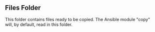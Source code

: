 Files Folder
------------

This folder contains files ready to be copied. The Ansible module "copy" will, by default, read in this folder.
